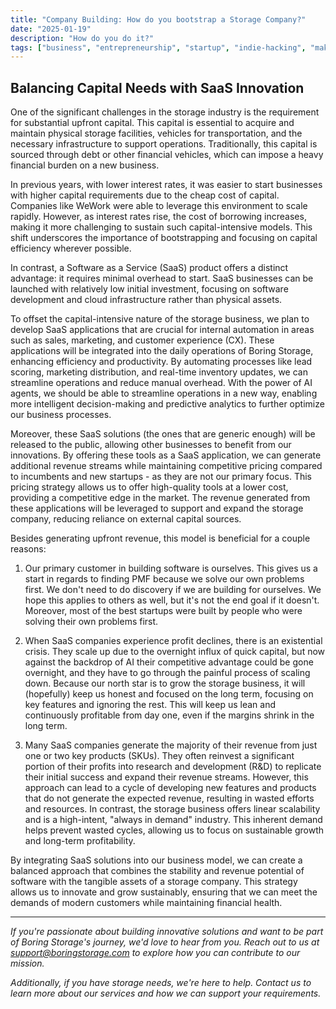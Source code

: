 ```yaml
---
title: "Company Building: How do you bootstrap a Storage Company?"
date: "2025-01-19"
description: "How do you do it?"
tags: ["business", "entrepreneurship", "startup", "indie-hacking", "makespace"]
---
```


## Balancing Capital Needs with SaaS Innovation

One of the significant challenges in the storage industry is the requirement for substantial upfront capital. This capital is essential to acquire and maintain physical storage facilities, vehicles for transportation, and the necessary infrastructure to support operations. Traditionally, this capital is sourced through debt or other financial vehicles, which can impose a heavy financial burden on a new business.

In previous years, with lower interest rates, it was easier to start businesses with higher capital requirements due to the cheap cost of capital. Companies like WeWork were able to leverage this environment to scale rapidly. However, as interest rates rise, the cost of borrowing increases, making it more challenging to sustain such capital-intensive models. This shift underscores the importance of bootstrapping and focusing on capital efficiency wherever possible.

In contrast, a Software as a Service (SaaS) product offers a distinct advantage: it requires minimal overhead to start. SaaS businesses can be launched with relatively low initial investment, focusing on software development and cloud infrastructure rather than physical assets.

To offset the capital-intensive nature of the storage business, we plan to develop SaaS applications that are crucial for internal automation in areas such as sales, marketing, and customer experience (CX). These applications will be integrated into the daily operations of Boring Storage, enhancing efficiency and productivity. By automating processes like lead scoring, marketing distribution, and real-time inventory updates, we can streamline operations and reduce manual overhead. With the power of AI agents, we should be able to streamline operations in a new way, enabling more intelligent decision-making and predictive analytics to further optimize our business processes.

Moreover, these SaaS solutions (the ones that are generic enough) will be released to the public, allowing other businesses to benefit from our innovations. By offering these tools as a SaaS application, we can generate additional revenue streams while maintaining competitive pricing compared to incumbents and new startups - as they are not our primary focus. This pricing strategy allows us to offer high-quality tools at a lower cost, providing a competitive edge in the market. The revenue generated from these applications will be leveraged to support and expand the storage company, reducing reliance on external capital sources.

Besides generating upfront revenue, this model is beneficial for a couple reasons:

1. Our primary customer in building software is ourselves. This gives us a start in regards to finding PMF because we solve our own problems first. We don't need to do discovery if we are building for ourselves. We hope this applies to others as well, but it's not the end goal if it doesn't. Moreover, most of the best startups were built by people who were solving their own problems first.

2. When SaaS companies experience profit declines, there is an existential crisis. They scale up due to the overnight influx of quick capital, but now against the backdrop of AI their competitive advantage could be gone overnight, and they have to go through the painful process of scaling down. Because our north star is to grow the storage business, it will (hopefully) keep us honest and focused on the long term, focusing on key features and ignoring the rest. This will keep us lean and continuously profitable from day one, even if the margins shrink in the long term.

3. Many SaaS companies generate the majority of their revenue from just one or two key products (SKUs). They often reinvest a significant portion of their profits into research and development (R&D) to replicate their initial success and expand their revenue streams. However, this approach can lead to a cycle of developing new features and products that do not generate the expected revenue, resulting in wasted efforts and resources. In contrast, the storage business offers linear scalability and is a high-intent, "always in demand" industry. This inherent demand helps prevent wasted cycles, allowing us to focus on sustainable growth and long-term profitability.

By integrating SaaS solutions into our business model, we can create a balanced approach that combines the stability and revenue potential of software with the tangible assets of a storage company. This strategy allows us to innovate and grow sustainably, ensuring that we can meet the demands of modern customers while maintaining financial health.



---
*If you're passionate about building innovative solutions and want to be part of Boring Storage's journey, we'd love to hear from you. Reach out to us at support@boringstorage.com to explore how you can contribute to our mission.*

*Additionally, if you have storage needs, we're here to help. Contact us to learn more about our services and how we can support your requirements.*
